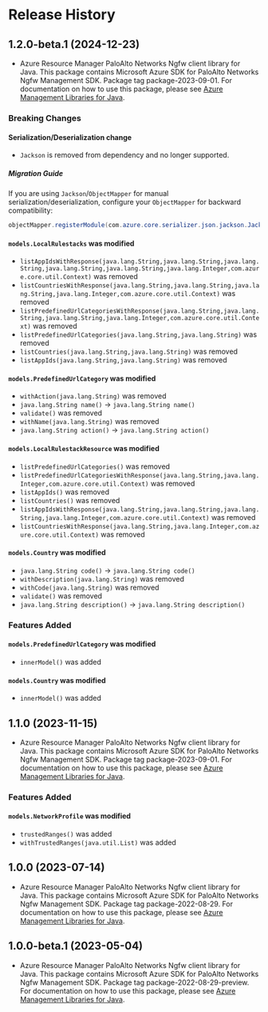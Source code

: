# Release History

## 1.2.0-beta.1 (2024-12-23)

- Azure Resource Manager PaloAlto Networks Ngfw client library for Java. This package contains Microsoft Azure SDK for PaloAlto Networks Ngfw Management SDK.  Package tag package-2023-09-01. For documentation on how to use this package, please see [Azure Management Libraries for Java](https://aka.ms/azsdk/java/mgmt).

### Breaking Changes

#### Serialization/Deserialization change

- `Jackson` is removed from dependency and no longer supported.

##### Migration Guide

If you are using `Jackson`/`ObjectMapper` for manual serialization/deserialization, configure your `ObjectMapper` for backward compatibility:
```java
objectMapper.registerModule(com.azure.core.serializer.json.jackson.JacksonJsonProvider.getJsonSerializableDatabindModule());
```

#### `models.LocalRulestacks` was modified

* `listAppIdsWithResponse(java.lang.String,java.lang.String,java.lang.String,java.lang.String,java.lang.String,java.lang.Integer,com.azure.core.util.Context)` was removed
* `listCountriesWithResponse(java.lang.String,java.lang.String,java.lang.String,java.lang.Integer,com.azure.core.util.Context)` was removed
* `listPredefinedUrlCategoriesWithResponse(java.lang.String,java.lang.String,java.lang.String,java.lang.Integer,com.azure.core.util.Context)` was removed
* `listPredefinedUrlCategories(java.lang.String,java.lang.String)` was removed
* `listCountries(java.lang.String,java.lang.String)` was removed
* `listAppIds(java.lang.String,java.lang.String)` was removed

#### `models.PredefinedUrlCategory` was modified

* `withAction(java.lang.String)` was removed
* `java.lang.String name()` -> `java.lang.String name()`
* `validate()` was removed
* `withName(java.lang.String)` was removed
* `java.lang.String action()` -> `java.lang.String action()`

#### `models.LocalRulestackResource` was modified

* `listPredefinedUrlCategories()` was removed
* `listPredefinedUrlCategoriesWithResponse(java.lang.String,java.lang.Integer,com.azure.core.util.Context)` was removed
* `listAppIds()` was removed
* `listCountries()` was removed
* `listAppIdsWithResponse(java.lang.String,java.lang.String,java.lang.String,java.lang.Integer,com.azure.core.util.Context)` was removed
* `listCountriesWithResponse(java.lang.String,java.lang.Integer,com.azure.core.util.Context)` was removed

#### `models.Country` was modified

* `java.lang.String code()` -> `java.lang.String code()`
* `withDescription(java.lang.String)` was removed
* `withCode(java.lang.String)` was removed
* `validate()` was removed
* `java.lang.String description()` -> `java.lang.String description()`

### Features Added

#### `models.PredefinedUrlCategory` was modified

* `innerModel()` was added

#### `models.Country` was modified

* `innerModel()` was added

## 1.1.0 (2023-11-15)

- Azure Resource Manager PaloAlto Networks Ngfw client library for Java. This package contains Microsoft Azure SDK for PaloAlto Networks Ngfw Management SDK.  Package tag package-2023-09-01. For documentation on how to use this package, please see [Azure Management Libraries for Java](https://aka.ms/azsdk/java/mgmt).

### Features Added

#### `models.NetworkProfile` was modified

* `trustedRanges()` was added
* `withTrustedRanges(java.util.List)` was added

## 1.0.0 (2023-07-14)

- Azure Resource Manager PaloAlto Networks Ngfw client library for Java. This package contains Microsoft Azure SDK for PaloAlto Networks Ngfw Management SDK.  Package tag package-2022-08-29. For documentation on how to use this package, please see [Azure Management Libraries for Java](https://aka.ms/azsdk/java/mgmt).

## 1.0.0-beta.1 (2023-05-04)

- Azure Resource Manager PaloAlto Networks Ngfw client library for Java. This package contains Microsoft Azure SDK for PaloAlto Networks Ngfw Management SDK.  Package tag package-2022-08-29-preview. For documentation on how to use this package, please see [Azure Management Libraries for Java](https://aka.ms/azsdk/java/mgmt).
